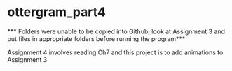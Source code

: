 # ottergram_part4

*** Folders were unable to be copied into Github, look at Assignment 3 and put files in appropriate folders before running the program***

Assignment 4 involves reading Ch7 and this project is to add animations to Assignment 3


